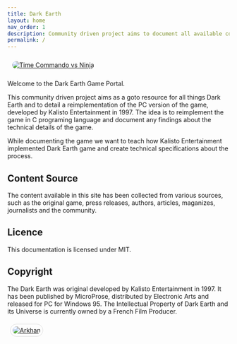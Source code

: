 ```yaml
---
title: Dark Earth
layout: home
nav_order: 1
description: Community driven project aims to document all available content from the Dark Earth pc game
permalink: /
---
```


<!--a href="{{ site.baseurl }}/assets/images/concept_art/logo.png">
    <img src="{{ site.baseurl }}/assets/images/concept_art/logo.png" alt="Logo" style="border-radius: 10px" />
</a-->

<a href="{{ site.baseurl }}/assets/images/logo/LOGODKE.png" style="margin: 6px; display: inline-flex; border-radius: 15px; border: 0px solid #80808042; padding: 5px;">
    <img src="{{ site.baseurl }}/assets/images/logo/LOGODKE.png" alt="Time Commando vs Ninja" style="border-radius: 10px" />
</a>

Welcome to the Dark Earth Game Portal.

This community driven project aims as a goto resource for all things Dark Earth and to detail a reimplementation of the PC version of the game, developed by Kalisto Entertainment in 1997. The idea is to reimplement the game in C programing language and document any findings about the technical details of the game.

While documenting the game we want to teach how Kalisto Entertainment implemented Dark Earth game and create technical specifications about the process.

## Content Source

The content available in this site has been collected from various sources, such as the original game, press releases, authors, articles, maganizes, journalists and the community.


## Licence
This documentation is licensed under MIT.

## Copyright

The Dark Earth was original developed by Kalisto Entertainment in 1997. It has been published by MicroProse, distributed by Electronic Arts and released for PC for Windows 95.
The Intellectual Property of Dark Earth and its Universe is currently owned by a French Film Producer.

<a href="{{ site.baseurl }}/assets/images/renders/arkhan.png" style="margin: 6px; display: inline-flex; border-radius: 15px; border: 1px solid #80808042; padding: 5px;">
    <img src="{{ site.baseurl }}/assets/images/renders/arkhan.png" alt="Arkhan" style="border-radius: 10px" />
</a>

